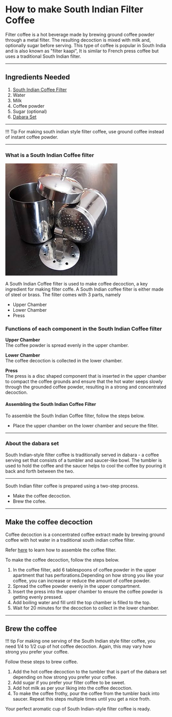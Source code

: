 # How to make South Indian Filter Coffee

Filter coffee is a hot beverage made by brewing ground coffee powder through a metal filter. The resulting decoction is mixed with milk and, optionally sugar before serving. This type of coffee is popular in South India and is also known as "filter kaapi", It is similar to French press coffee but uses a traditional South Indian filter.

---

## Ingredients Needed

1. [South Indian Coffee Filter](#what-is-a-south-indian-coffee-filter)
2. Water
3. Milk
4. Coffee powder
5. Sugar (optional)
6. [Dabara Set](#about-the-dabara-set)
---

!!! Tip
     For making south indian style filter coffee, use ground coffee instead of instant coffee powder.

---
### What is a South Indian Coffee filter
![Coffee Maker](images/coffee_maker.jpg)

A South Indian Coffee filter is used to make coffee decoction, a key ingredient for making filter coffe. A South Indian coffee filter is either made of steel or brass. The filter comes with 3 parts, namely

- Upper Chamber
- Lower Chamber
- Press

### Functions of each component in the South Indian Coffee filter

**Upper Chamber**
<br> The coffee powder is spread evenly in the upper chamber.

**Lower Chamber**
<br> The coffee decoction is collected in the lower chamber.

**Press**
<br> The press is a disc shaped component that is inserted in the upper chamber to compact the coffee grounds and ensure that the hot water seeps slowly through the grounded coffee powder, resulting in a strong and concentrated decoction.

#### Assembling the South Indian Coffee Filter

To assemble the South Indian Coffee filter, follow the steps below.

- Place the upper chamber on the lower chamber and secure the filter. 

---
### About the dabara set

South Indian-style filter coffee is traditionally served in dabara - a coffee serving set that consists of a tumbler and saucer-like bowl. The tumbler is used to hold the coffee and the saucer helps to cool the coffee by pouring it back and forth between the two.

---

South Indian filter coffee is prepared using a two-step process.

- Make the coffee decoction.
- Brew the cofee.

---

## Make the coffee decoction

Coffee decoction is a concentrated coffee extract made by brewing ground coffee with hot water in a traditional south indian coffee filter.

Refer [here](#assembling-the-south-indian-coffee-filter) to learn how to assemble the coffee filter.

To make the coffee decoction, follow the steps below.

1. In the coffee filter, add 6 tablespoons of coffee powder in the upper apartment that has perforations.Depending on how strong you like your coffee, you can increase or reduce the amount of coffee powder.
2. Spread the coffee powder evenly in the upper compartment.
3. Insert the press into the upper chamber to ensure the coffee powder is getting evenly pressed.
4. Add boiling water and fill until the top chamber is filled to the top.
5. Wait for 20 minutes for the decoction to collect in the lower chamber.

---

## Brew the coffee

!!! tip
    For making one serving of the South Indian style filter coffee, you need 1/4 to 1/2 cup of hot coffee decoction. Again, this may vary how strong you prefer your coffee.

Follow these steps to brew coffee.

1. Add the hot coffee decoction to the tumbler that is part of the dabara set  depending on how strong you prefer your coffee.
2. Add sugar if you prefer your filter coffee to be sweet.
3. Add hot milk as per your liking into the coffee decoction.
4. To make the coffee frothy, pour the coffee from the tumbler back into saucer. Repeat this  steps multiple times until you get a nice froth.

Your perfect aromatic cup of South Indian-style filter coffee is ready. 

